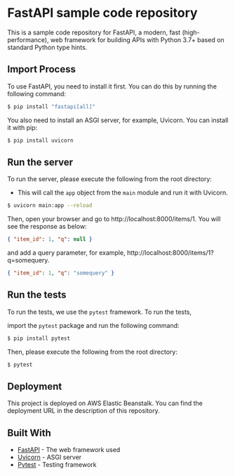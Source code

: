 # FastAPI sample code repository

This is a sample code repository for FastAPI, a modern, fast (high-performance), web framework for building APIs with Python 3.7+ based on standard Python type hints.

## Import Process

To use FastAPI, you need to install it first. You can do this by running the following command:

```sh
$ pip install "fastapi[all]"
```

You also need to install an ASGI server, for example, Uvicorn. You can install it with pip:

```sh
$ pip install uvicorn
```

## Run the server

To run the server, please execute the following from the root directory:

- This will call the `app` object from the `main` module and run it with Uvicorn.

```sh
$ uvicorn main:app --reload
```

Then, open your browser and go to http://localhost:8000/items/1.
You will see the response as below:

```json
{ "item_id": 1, "q": null }
```

and add a query parameter, for example, http://localhost:8000/items/1?q=somequery.

```json
{ "item_id": 1, "q": "somequery" }
```

## Run the tests

To run the tests, we use the `pytest` framework. To run the tests,

import the `pytest` package and run the following command:

```sh
$ pip install pytest
```

Then, please execute the following from the root directory:

```sh
$ pytest
```

## Deployment

This project is deployed on AWS Elastic Beanstalk. You can find the deployment URL in the description of this repository.

## Built With

- [FastAPI](https://fastapi.tiangolo.com/) - The web framework used
- [Uvicorn](https://www.uvicorn.org/) - ASGI server
- [Pytest](https://docs.pytest.org/en/stable/) - Testing framework
